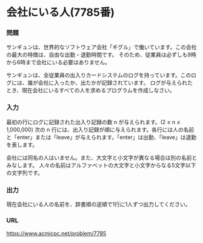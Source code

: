 # 会社にいる人\(7785番\)

### 問題

サンギュンは、世界的なソフトウェア会社「ギグル」で働いています。この会社の最大の特徴は、自由な出勤・退勤時間です。
そのため、従業員は必ずしも9時から6時まで会社にいる必要はありません。

サンギュンは、全従業員の出入りカードシステムのログを持っています。このログには、誰が会社に入ったか、出たかが記録されています。
ログが与えられたとき、現在会社にいるすべての人を求めるプログラムを作成しなさい。
     

### 入力

最初の行にログに記録された出入り記録の数 n が与えられます。\(2 ≤ n ≤ 1,000,000\)
次の n 行には、出入り記録が順に与えられます。各行には人の名前と「enter」または「leave」が与えられます。「enter」は出勤、「leave」は退勤を表します。

会社には同名の人はいません。また、大文字と小文字が異なる場合は別の名前とみなします。
人々の名前はアルファベットの大文字と小文字からなる5文字以下の文字列です。


### 出力

現在会社にいる人の名前を、辞書順の逆順で1行に1人ずつ出力してください。


### URL

https://www.acmicpc.net/problem/7785
